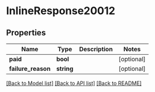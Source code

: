 # InlineResponse20012

## Properties
Name | Type | Description | Notes
------------ | ------------- | ------------- | -------------
**paid** | **bool** |  | [optional] 
**failure_reason** | **string** |  | [optional] 

[[Back to Model list]](../../README.md#documentation-for-models) [[Back to API list]](../../README.md#documentation-for-api-endpoints) [[Back to README]](../../README.md)

